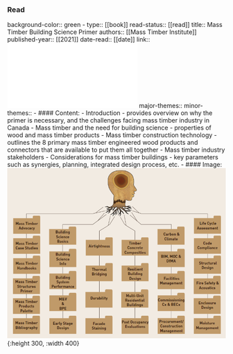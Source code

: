 ### Read
background-color:: green
	- type:: [[book]] 
	  read-status:: [[read]]
	  title:: Mass Timber Building Science Primer
	  authors:: [[Mass Timber Institute]]
	  published-year:: [[2021]] 
	  date-read:: [[date]] 
	  link:: ![MTBSP-Version1.0-04-13-21.pdf](../assets/MTBSP-Version1.0-04-13-21_1692775866106_0.pdf)
	  major-themes::
	  minor-themes::
	- #### Content:
		- Introduction
			- provides overview on why the primer is necessary, and the challenges facing mass timber industry in Canada
		- Mass timber and the need for building science
			- properties of wood and mass timber products
		- Mass timber construction technology
			- outlines the 8 primary mass timber engineered wood products and connectors that are available to put them all together
		- Mass timber industry stakeholders
		- Considerations for mass timber buildings
			- key parameters such as synergies, planning, integrated design process, etc.
	- #### Image:
	  ![image.png](../assets/image_1692776794990_0.png){:height 300, :width 400}